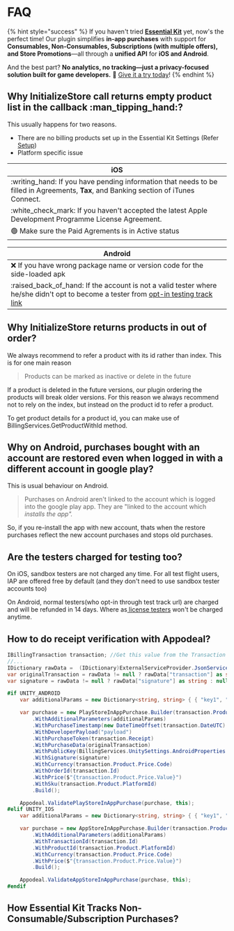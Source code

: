 # FAQ

{% hint style="success" %}
If you haven't tried [**Essential Kit**](https://link.voxelbusters.com/essential-kit) yet, now's the perfect time! Our plugin simplifies **in-app purchases** with support for **Consumables, Non-Consumables, Subscriptions (with multiple offers), and Store Promotions**—all through a **unified API** for **iOS and Android**.

And the best part? **No analytics, no tracking—just a privacy-focused solution built for game developers.** 🚀 [Give it a try today](https://link.voxelbusters.com/essential-kit)!
{% endhint %}

## Why InitializeStore call returns empty product list in the callback :man\_tipping\_hand:?

This usually happens for two reasons.

* There are no billing products set up in the Essential Kit Settings (Refer [Setup](setup/#billing-products))
* Platform specific issue

| iOS                                                                                                                                       |
| ----------------------------------------------------------------------------------------------------------------------------------------- |
|    :writing\_hand: If you have pending information that needs to be filled in Agreements, **Tax**, and Banking section of iTunes Connect. |
|    :white\_check\_mark: If you haven't accepted the latest Apple Development Programme License Agreement.                                 |
|    🟢 Make sure the Paid Agrements is in Active status                                                                                    |

| **Android**                                                                                                                                                                                               |
| --------------------------------------------------------------------------------------------------------------------------------------------------------------------------------------------------------- |
|   :x: If you have wrong package name or version code for the side-loaded apk                                                                                                                              |
|    :raised\_back\_of\_hand: If the account is not a valid tester where he/she didn't opt to become a tester from [opt-in testing track link](testing/testing-android.md#testing-with-tester-user-account) |

## **Why** InitializeStore returns products in out of order?

We always recommend to refer a product with its id rather than index. This is for one main reason

> Products can be marked as inactive or delete in the future

If a product is deleted in the future versions, our plugin ordering the products will break older versions. For this reason we always recommend not to rely on the index, but instead on the product id to refer a product.

To get product details for a product id, you can make use of BillingServices.GetProductWithId method.

## **Why on Android, purchases bought with an account are restored  even when logged in with a different account in google play?**

This is usual behaviour on Android.

> Purchases on Android aren't linked to the account which is logged into the google play app. They are "linked to the account which _installs the app"._

So,  if you re-install the app with new account, thats when the restore purchases reflect the new account purchases and stops old purchases.

## **Are the testers charged for testing too?**

On iOS, sandbox testers are not charged any time. For all test flight users, IAP are offered free by default (and they don't need to use sandbox tester accounts too)

On Android, normal testers(who opt-in through test track url) are charged and will be refunded in 14 days. Where as[ license testers](testing/testing-android.md#testing-with-application-licensing-license-tester) won't be charged anytime.

&#x20;

## How to do receipt verification with Appodeal?

```csharp
IBillingTransaction transaction; //Get this value from the Transaction Change callback
//...
IDictionary rawData =  (IDictionary)ExternalServiceProvider.JsonServiceProvider.FromJson(transaction.RawData);
var originalTransaction = rawData != null ? rawData["transaction"] as string : null;
var signature = rawData != null ? rawData["signature"] as string : null;

#if UNITY_ANDROID
    var additionalParams = new Dictionary<string, string> { { "key1", "value1" }, { "key2", "value2" } };

    var purchase = new PlayStoreInAppPurchase.Builder(transaction.Product.Type == BillingProductType.Subscription ? PlayStorePurchaseType.Subs : PlayStorePurchaseType.InApp)
        .WithAdditionalParameters(additionalParams)
        .WithPurchaseTimestamp(new DateTimeOffset(transaction.DateUTC).ToUnixTimeSeconds())
        .WithDeveloperPayload("payload")
        .WithPurchaseToken(transaction.Receipt)
        .WithPurchaseData(originalTransaction)
        .WithPublicKey(BillingServices.UnitySettings.AndroidProperties.PublicKey)
        .WithSignature(signature)
        .WithCurrency(transaction.Product.Price.Code)
        .WithOrderId(transaction.Id)
        .WithPrice($"{transaction.Product.Price.Value}")
        .WithSku(transaction.Product.PlatformId)
        .Build();

    Appodeal.ValidatePlayStoreInAppPurchase(purchase, this);
#elif UNITY_IOS
    var additionalParams = new Dictionary<string, string> { { "key1", "value1" }, { "key2", "value2" } };

    var purchase = new AppStoreInAppPurchase.Builder(transaction.Product.Type == BillingProductType.Subscription ? AppStorePurchaseType.AutoRenewableSubscription : transaction.Product.Type == BillingProductType.Consumable ? AppStorePurchaseType.Consumable : AppStorePurchaseType.NonConsumable)
        .WithAdditionalParameters(additionalParams)
        .WithTransactionId(transaction.Id)
        .WithProductId(transaction.Product.PlatformId)
        .WithCurrency(transaction.Product.Price.Code)
        .WithPrice($"{transaction.Product.Price.Value}")
        .Build();

    Appodeal.ValidateAppStoreInAppPurchase(purchase, this);
#endif
```



## How Essential Kit Tracks Non-Consumable/Subscription Purchases?







